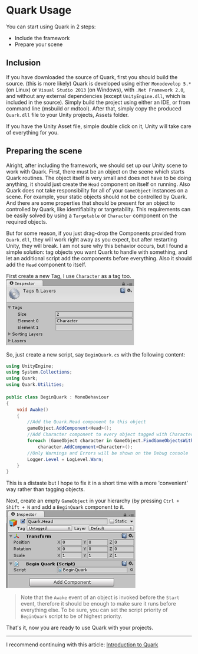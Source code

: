 Quark Usage
====
You can start using Quark in 2 steps:

+ Include the framework
+ Prepare your scene

Inclusion
----
If you have downloaded the source of Quark, first you should build the source. (this is more likely)
Quark is developed using either `Monodevelop 5.*` (on Linux) or `Visual Studio 2013` (on Windows), with `.Net Framework 2.0`, and without any external dependencies (except `UnityEngine.dll`, which is included in the source).
Simply build the project using either an IDE, or from command line (msbuild or mdtool).
After that, simply copy the produced `Quark.dll` file to your Unity projects, Assets folder.

If you have the Unity Asset file, simple double click on it, Unity will take care of everything for you.

Preparing the scene
----
Alright, after including the framework, we should set up our Unity scene to work with Quark.
First, there must be an object on the scene which starts Quark routines. The object itself is very small and does not have to be doing anything, it should just create the `Head` component on itself on running.
Also Quark does not take responsibility for all of your `GameObject` instances on a scene. For example, your static objects should not be controlled by Quark. 
And there are some properties that should be present for an object to controlled by Quark, like identifiablity or targetability.
This requirements can be easily solved by using a `Targetable` or `Character` component on the required objects.

But for some reason, if you just drag-drop the Components provided from `Quark.dll`, they will work right away as you expect, but after restarting Unity, they will break. I am not sure why this behavior occurs, but I found a simple solution: tag objects you want Quark to handle with something, and let an additional script add the components before everything. Also it should add the `Head` component to itself.

First create a new Tag, I use `Character` as a tag too.
![Create the Character tag](Images/Usage/tag.png)

So, just create a new script, say `BeginQuark.cs` with the following content:

```csharp
using UnityEngine;
using System.Collections;
using Quark;
using Quark.Utilities;

public class BeginQuark : MonoBehaviour
{
    void Awake()
    {
	    //Add the Quark.Head component to this object
        gameObject.AddComponent<Head>();
        //Add Character component to every object tagged with Character
        foreach (GameObject character in GameObject.FindGameObjectsWithTag("Character"))
            character.AddComponent<Character>();
        //Only Warnings and Errors will be shown on the Debug console
        Logger.Level = LogLevel.Warn;
    }
}
```
This is a distaste but I hope to fix it in a short time with a more 'convenient' way rather than tagging objects.

Next, create an empty `GameObject` in your hierarchy (by pressing `Ctrl + Shift + N` and add a `BeginQuark` component to it.
![Example of a Quark.Head object](Images/Usage/head.png)

> Note that the `Awake` event of an object is invoked before the `Start` event, therefore it should be enough to make sure it runs before everything else. To be sure, you can set the script priority of `BeginQuark` script to be of highest priority.

That's it, now you are ready to use Quark with your projects.

----
I recommend continuing with this article: [Introduction to Quark][1]

[1]: Introduction.md